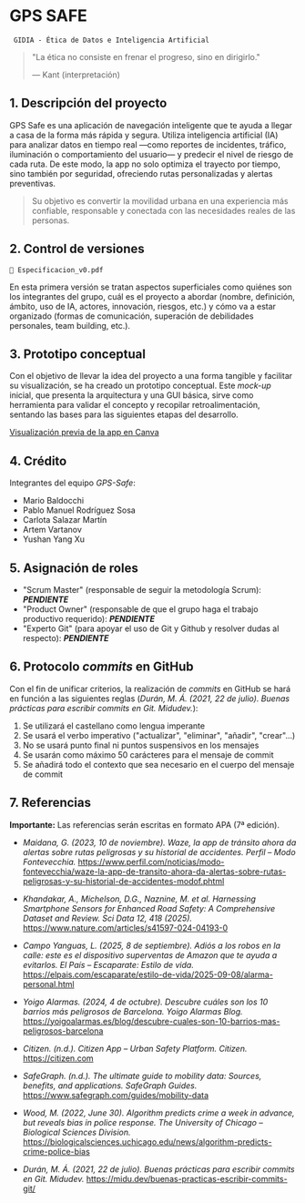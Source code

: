 # GPS SAFE

<code> GIDIA - Ética de Datos e Inteligencia Artificial </code>

>  "La ética no consiste en frenar el progreso, sino en dirigirlo."
>
>   — Kant (interpretación)


## 1. Descripción del proyecto

GPS Safe es una aplicación de navegación inteligente que te ayuda a llegar a casa de la forma más rápida y segura. Utiliza inteligencia artificial (IA) para analizar datos en tiempo real —como reportes de incidentes, tráfico, iluminación o comportamiento del usuario— y predecir el nivel de riesgo de cada ruta. De este modo, la app no solo optimiza el trayecto por tiempo, sino también por seguridad, ofreciendo rutas personalizadas y alertas preventivas. 

> Su objetivo es convertir la movilidad urbana en una experiencia más confiable, responsable y conectada con las necesidades reales de las personas.


## 2. Control de versiones

```📑 Especificacion_v0.pdf```

En esta primera versión se tratan aspectos superficiales como quiénes son los integrantes del grupo, cuál es el proyecto a abordar (nombre, definición, ámbito, uso de IA, actores, innovación, riesgos, etc.) y cómo va a estar organizado (formas de comunicación, superación de debilidades personales, team building, etc.).


## 3. Prototipo conceptual

Con el objetivo de llevar la idea del proyecto a una forma tangible y facilitar su visualización, se ha creado un prototipo conceptual. Este *mock-up* inicial, que presenta la arquitectura y una GUI básica, sirve como herramienta para validar el concepto y recopilar retroalimentación, sentando las bases para las siguientes etapas del desarrollo.

[Visualización previa de la app en Canva](https://www.canva.com/design/DAG2FMkn63Q/IrMF0guvsO35Kviok0BNKw/view?utm_content=DAG2FMkn63Q&utm_campaign=designshare&utm_medium=link2&utm_source=uniquelinks&utlId=he84d66c04d)


## 4. Crédito

Integrantes del equipo *GPS-Safe*:

- Mario Baldocchi
- Pablo Manuel Rodríguez Sosa
- Carlota Salazar Martín
- Artem Vartanov
- Yushan Yang Xu


## 5. Asignación de roles

- "Scrum Master" (responsable de seguir la metodología Scrum): ***PENDIENTE***
- "Product Owner" (responsable de que el grupo haga el trabajo productivo requerido): ***PENDIENTE***
- "Experto Git" (para apoyar el uso de Git y Github y resolver dudas al respecto): ***PENDIENTE***


## 6. Protocolo *commits* en GitHub

Con el fin de unificar criterios, la realización de *commits* en GitHub se hará en función a las siguientes reglas (*Durán, M. Á. (2021, 22 de julio). Buenas prácticas para escribir commits en Git. Midudev.*):

1. Se utilizará el castellano como lengua imperante
2. Se usará el verbo imperativo ("actualizar", "eliminar", "añadir", "crear"...)
3. No se usará punto final ni puntos suspensivos en los mensajes
4. Se usarán como máximo 50 carácteres para el mensaje de commit
5. Se añadirá todo el contexto que sea necesario en el cuerpo del mensaje de commit


## 7. Referencias

**Importante:** Las referencias serán escritas en formato APA (7ª edición).

- *Maidana, G. (2023, 10 de noviembre). Waze, la app de tránsito ahora da alertas sobre rutas peligrosas y su historial de accidentes. Perfil – Modo Fontevecchia.* https://www.perfil.com/noticias/modo-fontevecchia/waze-la-app-de-transito-ahora-da-alertas-sobre-rutas-peligrosas-y-su-historial-de-accidentes-modof.phtml

- *Khandakar, A., Michelson, D.G., Naznine, M. et al. Harnessing Smartphone Sensors for Enhanced Road Safety: A Comprehensive Dataset and Review. Sci Data 12, 418 (2025).* https://www.nature.com/articles/s41597-024-04193-0

- *Campo Yanguas, L. (2025, 8 de septiembre). Adiós a los robos en la calle: este es el dispositivo superventas de Amazon que te ayuda a evitarlos. El País – Escaparate: Estilo de vida.* https://elpais.com/escaparate/estilo-de-vida/2025-09-08/alarma-personal.html

- *Yoigo Alarmas. (2024, 4 de octubre). Descubre cuáles son los 10 barrios más peligrosos de Barcelona. Yoigo Alarmas Blog.* https://yoigoalarmas.es/blog/descubre-cuales-son-10-barrios-mas-peligrosos-barcelona

- *Citizen. (n.d.). Citizen App – Urban Safety Platform. Citizen.* https://citizen.com

- *SafeGraph. (n.d.). The ultimate guide to mobility data: Sources, benefits, and applications. SafeGraph Guides.* https://www.safegraph.com/guides/mobility-data

- *Wood, M. (2022, June 30). Algorithm predicts crime a week in advance, but reveals bias in police response. The University of Chicago – Biological Sciences Division.* https://biologicalsciences.uchicago.edu/news/algorithm-predicts-crime-police-bias

- *Durán, M. Á. (2021, 22 de julio). Buenas prácticas para escribir commits en Git. Midudev.* https://midu.dev/buenas-practicas-escribir-commits-git/



